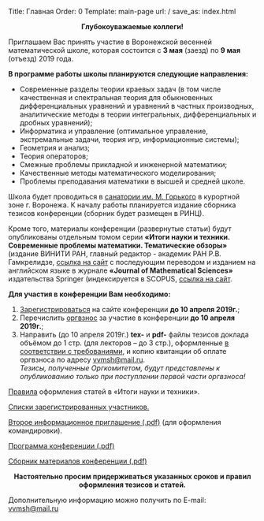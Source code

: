 Title: Главная
Order: 0
Template: main-page
url: /
save_as: index.html

**<center>Глубокоуважаемые коллеги!</center>**

Приглашаем Вас принять участие в Воронежской весенней математической школе, которая состоится с **3 мая** (заезд) по **9 мая** (отъезд) 2019 года.

**В программе работы школы планируются следующие направления:**

* Современные разделы теории краевых задач (в том числе качественная и спектральная теория для обыкновенных дифференциальных уравнений и уравнений в частных производных, аналитические методы в теории интегральных, дифференциальных и дробных уравнений);
* Информатика и управление (оптимальное управление, экстремальные задачи, теория игр, информационные системы);
* Геометрия и анализ;
* Теория операторов;
* Смежные проблемы прикладной и инженерной математики;
* Качественные методы математического моделирования;
* Проблемы преподавания математики в высшей и средней школе.

Школа будет проводиться в [санатории им. М. Горького](http://xn--80aajaxgitkdbbseft1p.xn--p1ai/) в курортной зоне г. Воронежа. К началу работы планируется издание сборника тезисов конференции (сборник будет размещен в РИНЦ).

Кроме того, материалы конференции (развернутые статьи) будут опубликованы отдельным томом серии **«Итоги науки и техники. Современные проблемы математики. Тематические обзоры»** (издание ВИНИТИ РАН, главный редактор - академик РАН Р.В. Гамкрелидзе, [ссылка на сайт](http://www.mathnet.ru/php/journal.phtml?jrnid=into&option_lang=rus) с последующим переводом и изданием на английском языке в журнале **«Journal of Mathematical Sciences»** издательства Springer (индексируется в SCOPUS, [ссылка на сайт](http://link.springer.com/journal/10958).

**Для участия в конференции Вам необходимо:**

1. [Зарегистрироваться](/registration) на сайте конференции **до 10 апреля 2019г.**;
2. Перечислить [оргвзнос](/contribution) за участие в конференции **до 10 апреля 2019г.**;
3. Направить (до 10 апреля 2019г.) **tex-** и **pdf-** файлы тезисов доклада объёмом до 1 стр. (для лекторов – до 3 стр.), оформленные [в соответствии с требованиями](/rules), и копию квитанции об оплате оргвзноса по адресу [vvmsh@mail.ru](mailto:vvmsh@mail.ru).  
*Тезисы, полученные Оргкомитетом, будут представлены к опубликованию только при поступлении первой части оргвзноса!*

[Правила](/rules) оформления статей в «Итоги науки и техники».

[Списки зарегистрированных участников.](/list)

[Второе информационное приглашение (.pdf)](/files/vvmsh-2019.pdf) (для оформления командировки).

[Программа конференции (.pdf)](files/Program.pdf)

[Сборник материалов конференции (.pdf)](files/vvmsh2019.pdf)

**<center>Настоятельно просим придерживаться указанных сроков и правил оформления тезисов и статей.</center>**

Дополнительную информацию можно получить по E-mail: [vvmsh@mail.ru](mailto:vvmsh@mail.ru)
